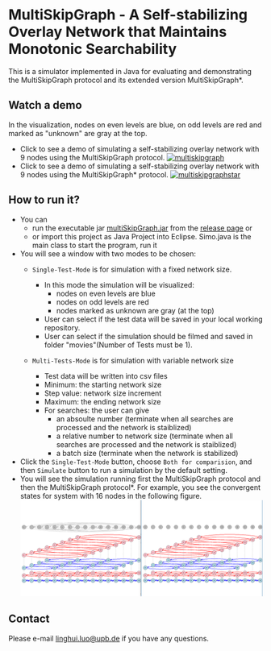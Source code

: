 # MultiSkipGraph - A Self-stabilizing Overlay Network that Maintains Monotonic Searchability

This is a simulator implemented in Java for evaluating and demonstrating the MultiSkipGraph protocol and its extended version MultiSkipGraph*.

## Watch a demo
In the visualization, nodes on even levels are blue, on odd levels are red and marked as "unknown" are gray at the top. 
- Click to see a demo of simulating a self-stabilizing overlay network with 9 nodes using the MultiSkipGraph protocol.
[![multiskipgraph](https://img.youtube.com/vi/S8yd7fApSfk/0.jpg)](http://www.youtube.com/watch?v=S8yd7fApSfk)
- Click to see a demo of simulating a self-stabilizing overlay network with 9 nodes using the MultiSkipGraph* protocol.
[![multiskipgraphstar](https://img.youtube.com/vi/keOdsxxjWwU/0.jpg)](http://www.youtube.com/watch?v=keOdsxxjWwU)
## How to run it?
-  You can 
    - run the executable jar [multiSkipGraph.jar](https://github.com/linghui2016/MultiSkipGraph/releases/download/IPDPS/multiSkipGraph.jar) from the [release page](https://github.com/linghui2016/MultiSkipGraph/releases) or 
    - or import this project as Java Project into Eclipse. Simo.java is the main class to start the program, run it 
- You will see a window with two modes to be chosen:
  - ``Single-Test-Mode`` is for simulation with a fixed network size. 
    - In this mode the simulation will be visualized: 
      - nodes on even levels are blue 
      - nodes on odd levels are red 
      - nodes marked as unknown are gray (at the top)
    - User can select if the test data will be saved 
            in your local working repository.
    - User can select if the simulation should be filmed and
      saved in folder "movies"(Number of Tests must be 1). 

  - ``Multi-Tests-Mode`` is for simulation with variable network size
    - Test data will be written into csv files
    - Minimum: the starting network size
    - Step value: network size increment
    - Maximum: the ending network size
    - For searches: the user can give
      - an absoulte number (terminate when all searches are processed and the network is staiblized)
      - a relative number to network size (terminate when all searches are processed and the network is staiblized)
      - a batch size (terminate when the network is stabilized)
 - Click the ``Single-Test-Mode`` button, choose ``Both for comparision``, and then ``Simulate`` button to run a simulation by the default setting. 
 - You will see the simulation running first the MultiSkipGraph protocol and then the MultiSkipGraph protocol*.
 For example, you see the convergent states for system with 16 nodes in the following figure. 
 ![](https://github.com/linghui2016/MultiSkipGraph/blob/master/movies/comparision.PNG)
## Contact
Please e-mail linghui.luo@upb.de if you have any questions.  

